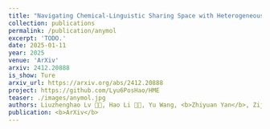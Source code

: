 ```yaml
---
title: "Navigating Chemical-Linguistic Sharing Space with Heterogeneous Molecular Encoding"
collection: publications
permalink: /publication/anymol
excerpt: 'TODO.'
date: 2025-01-11
year: 2025
venue: 'ArXiv'
arxiv: 2412.20888
is_show: Ture
arxiv_url: https://arxiv.org/abs/2412.20888
project: https://github.com/Lyu6PosHao/HME
teaser: ./images/anymol.jpg
authors: Liuzhenghao Lv 🧑‍💻, Hao Li 🧑‍💻, Yu Wang, <b>Zhiyuan Yan</b>, Zijun Chen, Zongying Lin, Li Yuan 📮, Yonghong Tian 📮
publication: <b>ArXiv</b>
---
```


<!-- [Download paper here](https://arxiv.org/pdf/2412.20888.pdf) -->
